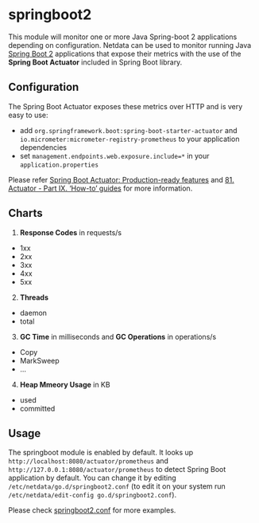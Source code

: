 # springboot2

This module will monitor one or more Java Spring-boot 2 applications depending on configuration.
Netdata can be used to monitor running Java [Spring Boot 2](https://spring.io/) applications 
that expose their metrics with the use of the **Spring Boot Actuator** 
included in Spring Boot library.

## Configuration

The Spring Boot Actuator exposes these metrics over HTTP and is very easy to use:
* add `org.springframework.boot:spring-boot-starter-actuator` and `io.micrometer:micrometer-registry-prometheus` to your application dependencies
* set `management.endpoints.web.exposure.include=*` in your `application.properties`

Please refer [Spring Boot Actuator: Production-ready features](https://docs.spring.io/spring-boot/docs/current/reference/html/production-ready.html) 
and [81. Actuator - Part IX. ‘How-to’ guides](https://docs.spring.io/spring-boot/docs/current/reference/html/howto-actuator.html) 
for more information.

## Charts

1. **Response Codes** in requests/s
 * 1xx
 * 2xx
 * 3xx
 * 4xx
 * 5xx

2. **Threads**
 * daemon
 * total

3. **GC Time** in milliseconds and **GC Operations** in operations/s
 * Copy
 * MarkSweep
 * ...

4. **Heap Mmeory Usage** in KB
 * used
 * committed

## Usage

The springboot module is enabled by default. It looks up `http://localhost:8080/actuator/prometheus` 
and `http://127.0.0.1:8080/actuator/prometheus` to detect Spring Boot application by default. 
You can change it by editing `/etc/netdata/go.d/springboot2.conf` 
(to edit it on your system run `/etc/netdata/edit-config go.d/springboot2.conf`).

Please check [springboot2.conf](../../config/go.d/springboot2.conf) for more examples.
